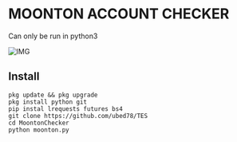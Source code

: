 # MOONTON ACCOUNT CHECKER

Can only be run in python3

![IMG](ss.png)

## Install
```
pkg update && pkg upgrade
pkg install python git
pip instal lrequests futures bs4
git clone https://github.com/ubed78/TES
cd MoontonChecker
python moonton.py
```
